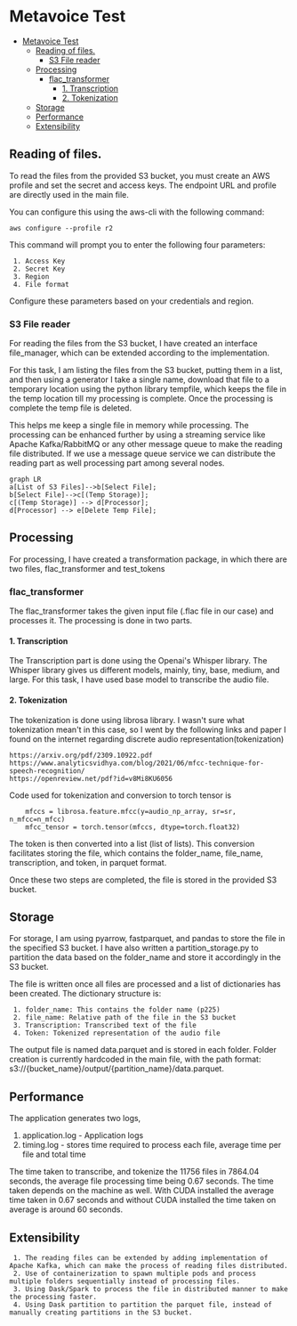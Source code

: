# Metavoice Test

<!-- TOC -->
* [Metavoice Test](#metavoice-test)
  * [Reading of files.](#reading-of-files-)
    * [S3 File reader](#s3-file-reader)
  * [Processing](#processing)
    * [flac_transformer](#flactransformer)
      * [1. Transcription](#1-transcription)
      * [2. Tokenization](#2-tokenization)
  * [Storage](#storage)
  * [Performance](#performance)
  * [Extensibility](#extensibility)
<!-- TOC -->


## Reading of files. 
To read the files from the provided S3 bucket, you must create an AWS profile and set the secret and access keys. The endpoint URL and profile are directly used in the main file.

You can configure this using the aws-cli with the following command:
````
aws configure --profile r2
````
This command will prompt you to enter the following four parameters: 

````
 1. Access Key
 2. Secret Key
 3. Region
 4. File format
````
Configure these parameters based on your credentials and region.

### S3 File reader
For reading the files from the S3 bucket, I have created an interface file_manager, which can be extended according to the implementation. 


For this task, I am listing the files from the S3 bucket, putting them in a list, and then using a generator I take a single name, download that file to a temporary location using the python library tempfile, which keeps the file in the temp location till my processing is complete. Once the processing is complete the temp file is deleted.

This helps me keep a single file in memory while processing. The processing can be enhanced further by using a streaming service like Apache Kafka/RabbitMQ or any other message queue to make the reading file distributed. 
If we use a message queue service we can distribute the reading part as well processing part among several nodes.


```mermaid
graph LR
a[List of S3 Files]-->b[Select File];
b[Select File]-->c[(Temp Storage)];
c[(Temp Storage)] --> d[Processor];
d[Processor] --> e[Delete Temp File];
```
## Processing
For processing, I have created a transformation package, in which there are two files, flac_transformer and test_tokens
### flac_transformer
The flac_transformer takes the given input file (.flac file in our case) and processes it. The processing is done in two parts.
#### 1. Transcription
The Transcription part is done using the Openai's Whisper library. The Whisper library gives us different models, mainly, tiny, base, medium, and large. For this task, I have used base model to transcribe the audio file.
#### 2. Tokenization
The tokenization is done using librosa library. I wasn't sure what tokenization mean't in this case, so I went by the following links and paper I found on the internet regarding discrete audio representation(tokenization)
````
https://arxiv.org/pdf/2309.10922.pdf
https://www.analyticsvidhya.com/blog/2021/06/mfcc-technique-for-speech-recognition/
https://openreview.net/pdf?id=v8Mi8KU6056
````
Code used for tokenization and conversion to torch tensor is 
````
    mfccs = librosa.feature.mfcc(y=audio_np_array, sr=sr, n_mfcc=n_mfcc)
    mfcc_tensor = torch.tensor(mfccs, dtype=torch.float32)
````
The token is then converted into a list (list of lists). This conversion facilitates storing the file, which contains the folder_name, file_name, transcription, and token, in parquet format.

Once these two steps are completed, the file is stored in the provided S3 bucket.
## Storage
For storage, I am using pyarrow, fastparquet, and pandas to store the file in the specified S3 bucket. I have also written a partition_storage.py to partition the data based on the folder_name and store it accordingly in the S3 bucket.

The file is written once all files are processed and a list of dictionaries has been created. The dictionary structure is:
````
 1. folder_name: This contains the folder name (p225)
 2. file_name: Relative path of the file in the S3 bucket
 3. Transcription: Transcribed text of the file
 4. Token: Tokenized representation of the audio file
````
The output file is named data.parquet and is stored in each folder. Folder creation is currently hardcoded in the main file, with the path format: s3://{bucket_name}/output/{partition_name}/data.parquet.
## Performance
The application generates two logs, 
1. application.log - Application logs
2. timing.log - stores time required to process each file, average time per file and total time

The time taken to transcribe, and tokenize the 11756 files in 7864.04 seconds, the average file processing time being 0.67 seconds.
The time taken depends on the machine as well. With CUDA installed the average time taken in 0.67 seconds and without CUDA installed the time taken on average is around 60 seconds. 


## Extensibility
````
 1. The reading files can be extended by adding implementation of Apache Kafka, which can make the process of reading files distributed.
 2. Use of containerization to spawn multiple pods and process multiple folders sequentially instead of processing files.
 3. Using Dask/Spark to process the file in distributed manner to make the processing faster. 
 4. Using Dask partition to partition the parquet file, instead of manually creating partitions in the S3 bucket.
````